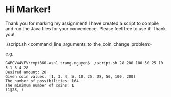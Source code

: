 # Hi Marker!
Thank you for marking my assignment!
I have created a script to compile and run the Java files for your convenience. Please feel free to use it!
Thank you!

./script.sh <command_line_arguments_to_the_coin_change_problem>

e.g.
```
G4PCV44VFV:cmpt360-asn1 trang.nguyen$ ./script.sh 28 200 100 50 25 10 5 1 3 4 28
Desired amount: 28
Given coin values: [1, 3, 4, 5, 10, 25, 28, 50, 100, 200]
The number of possibilities: 164
The minimum number of coins: 1
(1@28, )
```